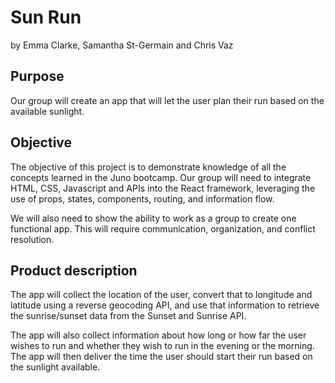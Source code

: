 # Sun Run
by Emma Clarke, Samantha St-Germain and Chris Vaz

## Purpose 
Our group will create an app that will let the user plan their run based on the available sunlight.

## Objective 
The objective of this project is to demonstrate knowledge of all the concepts learned in the Juno bootcamp. Our group will need to integrate HTML, CSS, Javascript and APIs into the React framework, leveraging the use of props, states, components, routing, and information flow.

We will also need to show the ability to work as a group to create one functional app. This will require communication, organization, and conflict resolution.

## Product description
The app will collect the location of the user, convert that to longitude and latitude using a reverse geocoding API, and use that information to retrieve the sunrise/sunset data from the Sunset and Sunrise API. 

The app will also collect information about how long or how far the user wishes to run and whether they wish to run in the evening or the morning. The app will then deliver the time the user should start their run based on the sunlight available.

